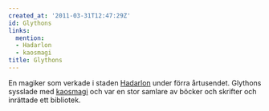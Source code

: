 ```yaml
---
created_at: '2011-03-31T12:47:29Z'
id: Glythons
links:
  mention:
  - Hadarlon
  - kaosmagi
title: Glythons
---
```


En magiker som verkade i staden [Hadarlon] under förra årtusendet. Glythons sysslade med [kaosmagi]
och var en stor samlare av böcker och skrifter och inrättade ett bibliotek.

  [Hadarlon]: Hadarlon
  [kaosmagi]: kaosmagi